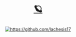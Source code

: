 # <p align="center">[🪐](https://github.com/lachesis17)</p>


<!---  
[![](https://user-images.githubusercontent.com/78860436/195998133-11c34529-9c9c-4a7b-ac45-6ad81ac58d75.png)](https://github.com/lachesis17)--->
<p align="center">
<a href="https://github.com/lachesis17">
<img align="center" src="https://user-images.githubusercontent.com/78860436/195998133-11c34529-9c9c-4a7b-ac45-6ad81ac58d75.png" alt="https://github.com/lachesis17">
</a>
  
</p>
<!---

- 👋 Hi, I’m @lachesis17
- 👀 I’m interested in ...

- 🌱 I’m currently learning ...
- 💞️ I’m looking to collaborate on ...
- 📫 How to reach me ...


lachesis17/lachesis17 is a ✨ special ✨ repository because its `README.md` (this file) appears on your GitHub profile.
You can click the Preview link to take a look at your changes.
--->

